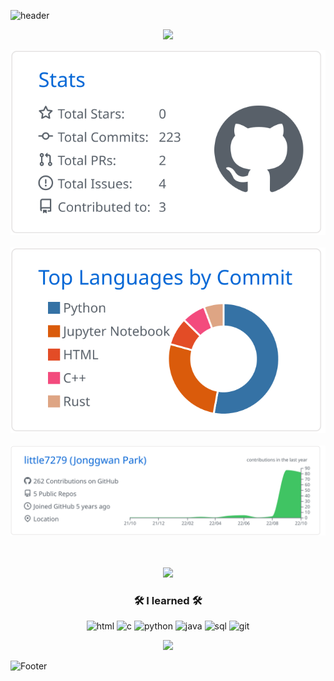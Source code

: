 <!--
### Hi there 👋

**echo2719/echo2719** is a ✨ _special_ ✨ repository because its `README.md` (this file) appears on your GitHub profile.

Here are some ideas to get you started:

- 🔭 I’m currently working on ...
- 🌱 I’m currently learning ...
- 👯 I’m looking to collaborate on ...
- 🤔 I’m looking for help with ...
- 💬 Ask me about ...
- 📫 How to reach me: ...
- 😄 Pronouns: ...
- ⚡ Fun fact: ...
-->

![header](https://capsule-render.vercel.app/api?type=slice&color=timeAuto&height=200&section=header&text=echo2719&desc=Dongyang%20Mirae%20University&fontSize=90&descAlignY=70&animation=fadeIn)

<div align="center">

![](https://github-readme-stats.vercel.app/api?username=echo2719&theme=default&hide_border=false&include_all_commits=false&count_private=false)

[![](https://raw.githubusercontent.com/little7279/for-profile-test/master/profile-summary-card-output/github/3-stats.svg)](https://github.com/vn7n24fzkq/github-profile-summary-cards)&nbsp;&nbsp;[![](https://raw.githubusercontent.com/little7279/for-profile-test/master/profile-summary-card-output/github/2-most-commit-language.svg)](https://github.com/vn7n24fzkq/github-profile-summary-cards)
&nbsp;[![](https://raw.githubusercontent.com/little7279/for-profile-test/master/profile-summary-card-output/github/0-profile-details.svg)](https://github.com/vn7n24fzkq/github-profile-summary-cards)

<br><br>
  [![](https://img.shields.io/badge/QB%20team%20OSS-fbfcdb?style=for-the-badge&logo=Apostrophe&logoColor=white)](https://github.com/QBteamOSS)
<br>
  
### 🛠 I learned 🛠

  ![html](https://img.shields.io/badge/HTML5-E34F26?style=for-the-badge&logo=HTML5&logoColor=white)
  ![c](https://img.shields.io/badge/C-A8B9CC?style=for-the-badge&logo=C&logoColor=e2ebf0)
  ![python](https://img.shields.io/badge/Python-3776AB?style=for-the-badge&logo=Python&logoColor=f6d365)
  ![java](https://img.shields.io/badge/Java-007396?style=for-the-badge&logo=OpenJDK&logoColor=white)
  ![sql](https://img.shields.io/badge/MySQL-4479A1?style=for-the-badge&logo=MySQL&logoColor=white)
  ![git](https://img.shields.io/badge/git-F05032?style=for-the-badge&logo=git&logoColor=white)


  [![](https://visitcount.itsvg.in/api?id=echo2719&icon=3&color=3)](https://visitcount.itsvg.in)  

</div>

![Footer](https://capsule-render.vercel.app/api?type=waving&color=00FFFF&height=200&section=footer)
